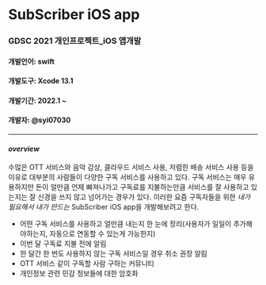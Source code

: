 # SubScriber iOS app

### GDSC 2021 개인프로젝트_iOS 앱개발
#### 개발언어: swift
#### 개발도구: Xcode 13.1
#### 개발기간: 2022.1 ~
#### 개발자: @syi07030
* * *
#### *overview*
수많은 OTT 서비스와 음악 감상, 클라우드 서비스 사용, 저렴한 배송 서비스 사용 등을 이유로
대부분의 사람들이 다양한 구독 서비스를 사용하고 있다.
구독 서비스는 매우 유용하지만 돈이 얼만큼 언제 빠져나가고 구독료를 지불하는만큼 서비스를 잘 사용하고 있는지는
잘 신경을 쓰지 않고 넘어가는 경우가 있다.
이러한 요즘 구독자들을 위한 *내가 필요해서 내가 만드는* SubScriber iOS app을 개발해보려고 한다.

- 어떤 구독 서비스를 사용하고 얼만큼 내는지 한 눈에 정리(사용자가 일일이 추가해야하는지, 자동으로 연동할 수 있는게 가능한지)
- 이번 달 구독료 지불 전에 알림
- 한 달간 한 번도 사용하지 않는 구독 서비스일 경우 취소 권장 알림
- OTT 서비스 같이 구독할 사람 구하는 커뮤니티
- 개인정보 관련 민감 정보들에 대한 암호화
